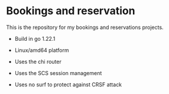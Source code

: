 # Bookings and reservation

This is the repository for my bookings and reservations projects.

- Build in go 1.22.1

- Linux/amd64 platform

- Uses the chi router

- Uses the SCS session management

- Uses no surf to protect against CRSF attack

